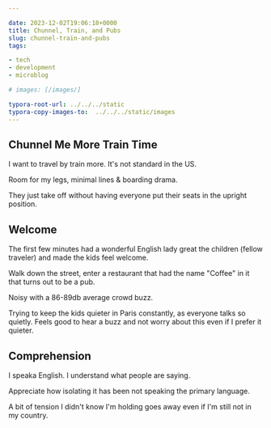 ```yaml
---

date: 2023-12-02T19:06:18+0000
title: Chunnel, Train, and Pubs
slug: chunnel-train-and-pubs
tags:

- tech
- development
- microblog

# images: [/images/]

typora-root-url: ../../../static
typora-copy-images-to:  ../../../static/images
---
```


## Chunnel Me More Train Time

I want to travel by train more.
It's not standard in the US.

Room for my legs, minimal lines & boarding drama.

They just take off without having everyone put their seats in the upright position.

## Welcome

The first few minutes had a wonderful English lady great the children (fellow traveler) and made the kids feel welcome.

Walk down the street, enter a restaurant that had the name "Coffee" in it that turns out to be a pub.

Noisy with a 86-89db average crowd buzz.

Trying to keep the kids quieter in Paris constantly, as everyone talks so quietly.
Feels good to hear a buzz and not worry about this even if I prefer it quieter.

## Comprehension

I speaka English.
I understand what people are saying.

Appreciate how isolating it has been not speaking the primary language.

A bit of tension I didn't know I'm holding goes away even if I'm still not in my country.
